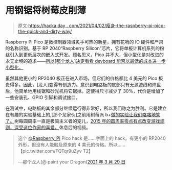 # 用钢锯将树莓皮削薄

> 原文:[https://hacka day . com/2021/04/02/瘦身-the-raspberry-pi-pico-the-quick-and-dirty-way/](https://hackaday.com/2021/04/02/slimming-the-raspberry-pi-pico-the-quick-and-dirty-way/)

Raspberry Pi Pico 是微控制器领域炙手可热的新星，拥有花哨的 IO 硬件和严肃的名称识别。基于 RP 2040“Raspberry Silicon”芯片，它将单板计算机系列的粉丝引入到更低层次的嵌入式开发。顾名思义，Pico 并不大，但小型化是对改进的永无止境的追求——[所以[那个龙人]决定看看 devboard 能否以最低的成本进一步小型化。](https://twitter.com/PaintYourDragon/status/1376643550536892419)

虽然其他更小的 RP2040 板正在进入市场，但它们的价格都比 4 美元的 Pico 板贵得多。因此，[龙人]变得有创造力。意识到电路板的底部只有无源迹线和焊盘后，他简单地用线锯和砂光机将它锯掉。这使得尺寸减少了 30%，代价是增加了一些安装孔、GPIO 引脚和调试接口。

在测试中，电路板的其余部分继续运行得非常好，所以我们称之为胜利。它是建立在有趣的实验基础上的,[那个龙家伙]之前用树莓派 b+[做的实验让我们咯咯地笑了。](https://twitter.com/PaintYourDragon/status/1245884082199748610)树莓圆周率一直是极简主义者的宠儿，[2015 年的圆周率零点有点改变游戏规则，深受这位作家的喜爱。](https://hackaday.com/2015/11/25/the-5-raspberry-pi-zero/)休息后的视频。

> 这个 [@Raspberry_Pi](https://twitter.com/Raspberry_Pi?ref_src=twsrc%5Etfw) Pico hack 是……字面上的 hack。有更小的 RP2040 外形，但没有人能触及原来的 4 美元的价格。所以……【pic.twitter.com/FQTqr9uZyv T2】
> 
> —那个龙人(@ paint your Dragon)[2021 年 3 月 29 日](https://twitter.com/PaintYourDragon/status/1376643550536892419?ref_src=twsrc%5Etfw)